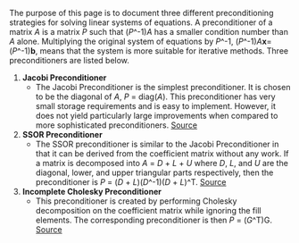 The purpose of this page is to document three different preconditioning strategies for solving linear systems of equations. A preconditioner of a matrix *A* is a matrix *P* such that (*P*^-1)*A* has a smaller condition number than *A* alone. Multiplying the original system of equations by *P*^-1, (*P*^-1)*A***x**=(*P*^-1)**b**, means that the system is more suitable for iterative methods. Three preconditioners are listed below.

1. **Jacobi Preconditioner**
	- The Jacobi Preconditioner is the simplest preconditioner. It is chosen to be the diagonal of *A*, *P* = diag(*A*). This preconditioner has very small storage requirements and is easy to implement. However, it does not yield particularly large improvements when compared to more sophisticated preconditioners. [Source](http://www.netlib.org/linalg/html_templates/node55.html#SECTION00820000000000000000)
2. **SSOR Preconditioner**
	- The SSOR preconditioner is similar to the Jacobi Preconditioner in that it can be derived from the coefficient matrix without any work. If a matrix is decomposed into *A* = *D* + *L* + *U* where *D*, *L*, and *U* are the diagonal, lower, and upper triangular parts respectively, then the preconditioner is *P* = (*D* + *L*)(*D*^-1)(*D* + *L*)^T. [Source](http://www.netlib.org/linalg/html_templates/node58.html)
3. **Incomplete Cholesky Preconditioner**
	- This preconditioner is created by performing Cholesky decomposition on the coefficient matrix while ignoring the fill elements. The corresponding preconditioner is then *P* = (*G*^T)G. [Source](http://www.cse.psu.edu/~b58/cse456/lecture20.pdf)

